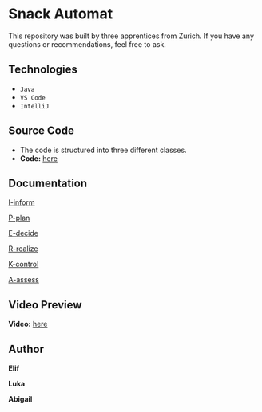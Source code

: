 # Snack Automat

This repository was built by three apprentices from Zurich. If you have any questions or recommendations, feel free to ask.

## Technologies
- ``Java``
- ``VS Code``
- ``IntelliJ``

## Source Code
* The code is structured into three different classes.
* **Code:** [here](link)

## Documentation

[I-inform](https://github.com/Coding-Bz/BLJ2025_AA_Eli_Abi_Luk/blob/main/01_documentation/01_inform/inform.md)

[P-plan](https://github.com/Coding-Bz/BLJ2025_AA_Eli_Abi_Luk/blob/main/01_documentation/02_plan/plan.md)

[E-decide](https://github.com/Coding-Bz/BLJ2025_AA_Eli_Abi_Luk/blob/main/01_documentation/03_decide/decide.md)

[R-realize](https://github.com/Coding-Bz/BLJ2025_AA_Eli_Abi_Luk/blob/main/01_documentation/04_realize/realize.md)

[K-control](https://github.com/Coding-Bz/BLJ2025_AA_Eli_Abi_Luk/blob/main/01_documentation/05_control/control.md)

[A-assess](https://github.com/Coding-Bz/BLJ2025_AA_Eli_Abi_Luk/blob/main/01_documentation/06_assess/assess.md)


## Video Preview

**Video:** [here]()

## Author

**Elif**

**Luka**

**Abigail**  



